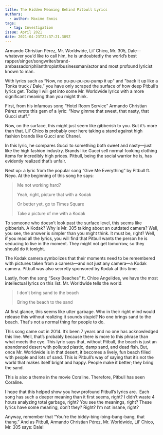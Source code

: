 ```yaml
---
title: The Hidden Meaning Behind Pitbull Lyrics
authors:
  - author: Maxime Ennis
tags:
  - tag: Investigation
issue: April 2021
date: 2021-04-23T22:37:21.309Z
---
```

Armando Christian Pérez, Mr. Worldwide, Lil’ Chico, Mr. 305, Dale—whatever you’d like to call him, he is undoubtedly the world’s best rapper/singer/songwriter/brand-ambassador/philanthropist/businessman/actor and most profound lyricist known to man. 

With lyrics such as “Now, no pu-pu-pu-pu-pump it up" and "back it up like a Tonka truck / Dale,” you have only scraped the surface of how deep Pitbull’s lyrics get. Today I will get into some Mr. Worldwide lyrics with a more significant meaning than you might think.

First, from his infamous song “Hotel Room Service” Armando Christian Pérez wrote this gem of a lyric: “Now gimme that sweet, that nasty, that Gucci stuff.”

Now, on the surface, this might just seem like gibberish to you. But it’s more than that. Lil’ Chico is probably over here taking a stand against high fashion brands like Gucci and Chanel. 

In this lyric, he compares Gucci to something both sweet and nasty—just like the high fashion industry. Brands like Gucci sell normal-looking clothing items for incredibly high prices. Pitbull, being the social warrior he is, has evidently realized that’s unfair. 

Next up: a lyric from the popular song “Give Me Everything” by Pitbull ft. Neyo. At the beginning of this song he says:

> Me not working hard?
>
> Yeah, right, picture that with a Kodak
>
> Or better yet, go to Times Square
>
> Take a picture of me with a Kodak

To someone who doesn’t look past the surface level, this seems like gibberish. A Kodak? Why is Mr. 305 talking about an outdated camera? Well, you see, the answer is simpler than you might think. It must be, right? Well, if you read all the lyrics, you will find that Pitbull wants the person he is seducing to live in the moment. They might not get tomorrow, so they should do it tonight. 

The Kodak camera symbolizes that their moments need to be remembered with pictures taken from a camera—and not just any camera—a Kodak camera. Pitbull was also secretly sponsored by Kodak at this time. 

Lastly, from the song “Sexy Beaches” ft. Chloe Angelides, we have the most intellectual lyrics on this list. Mr. Worldwide tells the world:

> I don't bring sand to the beach
>
> Bring the beach to the sand

At first glance, this seems like utter garbage. Who in their right mind would release this without realizing it sounds stupid? No one brings sand to the beach. That's not a normal thing for people to do. 

This song came out in 2014. It’s been 7 years and no one has acknowledged this line. Well, that’s probably because there is more to this phrase than what meets the eye. This lyric says that, without Pitbull, the beach is just an abandoned desert with polluted plastic, damp sand, and dead fish. But, once Mr. Worldwide is in that desert, it becomes a lively, fun beach filled with people and lots of sand. This is Pitbull’s way of saying that it’s not the world that makes itself bright and happy. People make it better; they bring the sand.

This is also a theme in the movie Coraline. Therefore, Pitbull has seen Coraline. 

I hope that this helped show you how profound Pitbull’s lyrics are.  Each song has such a deeper meaning than it first seems, right? I didn’t waste 4 hours analyzing total garbage, right? You see the meanings, right? These lyrics have some meaning, don’t they? Right? I’m not insane, right? 

Anyway, remember that “You're the biddy-bing-bing-bang-bang, that thang.” And as Pitbull, Armando Christian Pérez, Mr. Worldwide, Lil’ Chico, Mr. 305 says: Dale!